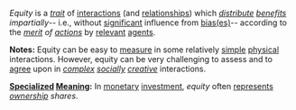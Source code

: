 *Equity* is a *[trait](https://github.com/gcassel/Modular-Organization-Terminology/blob/master/terms/trait.md)* of [interactions](https://github.com/gcassel/Modular-Organization-Terminology/blob/master/terms/interaction.md) (and [relationships](https://github.com/gcassel/Modular-Organization-Terminology/blob/master/terms/relationship.md)) which *[distribute](https://github.com/gcassel/Modular-Organization-Terminology/blob/master/terms/distribute.md) [benefits](https://github.com/gcassel/Modular-Organization-Terminology/blob/master/terms/benefit.md) impartially*-- i.e., without [significant](https://github.com/gcassel/Modular-Organization-Terminology/blob/master/terms/significance.md) influence from [bias(es)](https://github.com/gcassel/Modular-Organization-Terminology/blob/master/terms/bias.md)-- according to the *[merit](https://github.com/gcassel/Modular-Organization-Terminology/blob/master/terms/merit.md) of [actions](https://github.com/gcassel/Modular-Organization-Terminology/blob/master/terms/action.md)* by [relevant](https://github.com/gcassel/Modular-Organization-Terminology/blob/master/terms/relevance.md) [agents](https://github.com/gcassel/Modular-Organization-Terminology/blob/master/terms/agent.md).
		
**Notes:** Equity can be easy to [measure](https://github.com/gcassel/Modular-Organization-Terminology/blob/master/terms/measure.md) in some relatively [simple](https://github.com/gcassel/Modular-Organization-Terminology/blob/master/terms/simple.md) [physical](https://github.com/gcassel/Modular-Organization-Terminology/blob/master/terms/physical.md) interactions.  However, equity can be very challenging to assess and to [agree](https://github.com/gcassel/Modular-Organization-Terminology/blob/master/terms/agreement.md) upon in *[complex](https://github.com/gcassel/Modular-Organization-Terminology/blob/master/terms/complex.md) [socially](https://github.com/gcassel/Modular-Organization-Terminology/blob/master/terms/social.md) [creative](https://github.com/gcassel/Modular-Organization-Terminology/blob/master/terms/create.md)* interactions.
		
**[Specialized](https://github.com/gcassel/Modular-Organization-Terminology/blob/master/terms/specialize.md) [Meaning](https://github.com/gcassel/Modular-Organization-Terminology/blob/master/terms/mean.md):**  In [monetary](https://github.com/gcassel/Modular-Organization-Terminology/blob/master/terms/money.md) [investment](https://github.com/gcassel/Modular-Organization-Terminology/blob/master/terms/investment.md), *equity* often [represents](https://github.com/gcassel/Modular-Organization-Terminology/blob/master/terms/represent.md) *[ownership](https://github.com/gcassel/Modular-Organization-Terminology/blob/master/terms/own.md) shares*.
